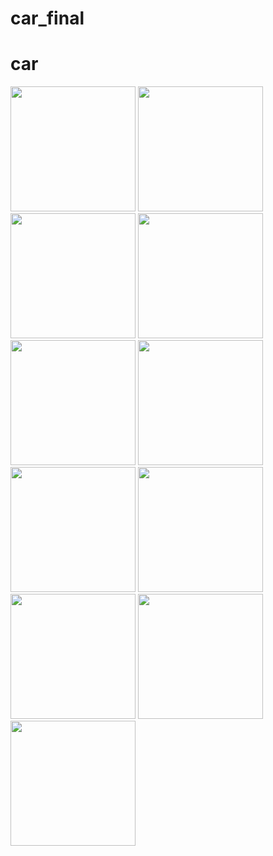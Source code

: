 # car_final
# car
<a> <img src="https://github.com/servan2161/car/assets/112212734/e8979f3d-5f8d-42b3-9718-d665304bb582" width=200></a>
<a> <img src="https://github.com/servan2161/car/assets/112212734/e4d84166-d13e-49a5-a0e7-d7472b24a9c5" width=200></a>
<a> <img src="https://github.com/servan2161/car/assets/112212734/bdba3881-f8e0-4434-ab48-79c59d86fd3d" width=200></a>
<a> <img src="https://github.com/servan2161/car/assets/112212734/7bde7100-e1cd-4b29-9891-a8c1ebd6a55a" width=200></a>
<a> <img src="https://github.com/servan2161/car/assets/112212734/b71953f4-d940-46ff-9cab-c84fa55e8910" width=200></a>
<a> <img src="https://github.com/servan2161/car/assets/112212734/8aa013a8-1405-47ee-ae85-6c28dde789bb" width=200></a>
<a> <img src="https://github.com/servan2161/car/assets/112212734/44b63825-9f58-4d9b-9ca1-74f0fbf39506" width=200></a>
<a> <img src="https://github.com/servan2161/car/assets/112212734/45578adf-3c78-4edd-a2f8-121f2c39b3e8" width=200></a>
<a> <img src="https://github.com/servan2161/car/assets/112212734/bb1fe626-1ed0-408a-a396-424cd981fa0d" width=200></a>
<a> <img src="https://github.com/servan2161/car/assets/112212734/fd1bd09b-7aa8-408c-85cc-41cc3f76e232" width=200></a>
<a> <img src="https://github.com/servan2161/car_final/assets/112212734/c93983b2-007d-46c4-8bbb-dac4100a1bd2" width=200></a>
